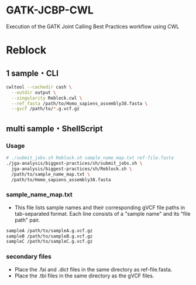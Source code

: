 # GATK-JCBP-CWL
Execution of the GATK Joint Calling Best Practices workflow using CWL
# Reblock
## 1 sample・CLI 
```bash
cwltool --cachedir cash \
  --outdir output \
  --singularity Reblock.cwl \
  --ref_fasta /path/to/Homo_sapiens_assembly38.fasta \
  --gvcf /path/to/*.g.vcf.gz
```
## multi sample・ShellScript
### Usage
```bash
# ./submit_jobs.sh Reblock.sh sample_name_map.txt ref-file.fasta
./jga-analysis/biggest-practices/sh/submit_jobs.sh \
  jga-analysis/biggest-practices/sh/Reblock.sh \
  /path/to/sample_name_map.txt \
  /path/to/Homo_sapiens_assembly38.fasta
```
### sample_name_map.txt
- This file lists sample names and their corresponding gVCF file paths in tab-separated format. Each line consists of a "sample name" and its "file path" pair.
```bash
sampleA	/path/to/sampleA.g.vcf.gz
sampleB	/path/to/sampleB.g.vcf.gz
sampleC	/path/to/sampleC.g.vcf.gz
```
### secondary files
- Place the .fai and .dict files in the same directory as ref-file.fasta.
- Place the .tbi files in the same directory as the gVCF files.